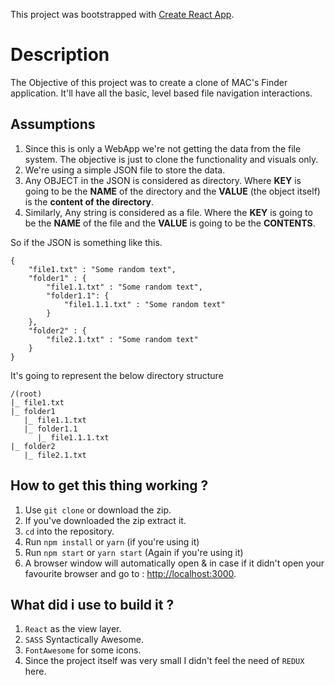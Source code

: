 This project was bootstrapped with [Create React App](https://github.com/facebook/create-react-app).

# Description
The Objective of this project was to create a clone of MAC's Finder application. It'll have all the basic, level based file navigation interactions.

## Assumptions
1. Since this is only a WebApp we're not getting the data from the file system. The objective is just to clone the functionality and visuals only. 
2. We're using a simple JSON file to store the data.
3. Any OBJECT in the JSON is considered as directory. Where **KEY** is going to be the **NAME** of the directory and the **VALUE** (the object itself) is the **content of the directory**.
4. Similarly, Any string is considered as a file. Where the **KEY** is going to be the **NAME** of the file and the **VALUE** is going to be the **CONTENTS**. 

So if the JSON is something like this.
``` 
{
    "file1.txt" : "Some random text",
    "folder1" : {
        "file1.1.txt" : "Some random text",
        "folder1.1": {
            "file1.1.1.txt" : "Some random text"
        }
    },
    "folder2" : {
        "file2.1.txt" : "Some random text"
    }
}
```

It's going to represent the below directory structure

```
/(root)
|_ file1.txt
|_ folder1
   |_ file1.1.txt
   |_ folder1.1
      |_ file1.1.1.txt
|_ folder2
   |_ file2.1.txt
```

## How to get this thing working ?
1. Use `git clone` or download the zip.
2. If you've downloaded the zip extract it.
3. `cd` into the repository.
4. Run `npm install` or `yarn` (if you're using it)
5. Run `npm start` or `yarn start` (Again if you're using it)
6. A browser window will automatically open & in case if it didn't open your favourite browser and go to : [http://localhost:3000](http://localhost:3000).

## What did i use to build it ?
1. `React` as the view layer.
2. `SASS` Syntactically Awesome.
3. `FontAwesome` for some icons.
4. Since the project itself was very small I didn't feel the need of `REDUX` here.
